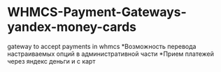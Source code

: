 # WHMCS-Payment-Gateways-yandex-money-cards
gateway to accept payments in whmcs
*Возможность перевода настраиваемых опций в административной части
*Прием платежей через яндекс деньги и с карт

